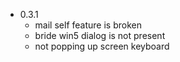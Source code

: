 - 0.3.1
    - mail self feature is broken
    - bride win5 dialog is not present
    - not popping up screen keyboard